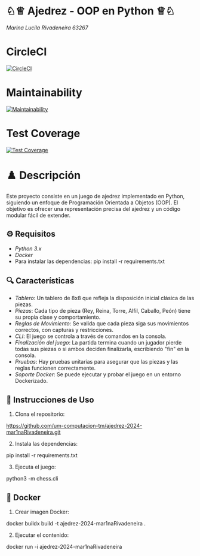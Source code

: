 # ♘♕ Ajedrez - OOP en Python ♕♘
*Marina Lucila Rivadeneira*
*63267*

# CircleCI
[![CircleCI](https://dl.circleci.com/status-badge/img/gh/um-computacion-tm/ajedrez-2024-mar1naRivadeneira/tree/main.svg?style=svg)](https://dl.circleci.com/status-badge/redirect/gh/um-computacion-tm/ajedrez-2024-mar1naRivadeneira/tree/main)

# Maintainability 
[![Maintainability](https://api.codeclimate.com/v1/badges/fd901bfd7f32f49569e7/maintainability)](https://codeclimate.com/github/um-computacion-tm/ajedrez-2024-mar1naRivadeneira/maintainability)

# Test Coverage 
[![Test Coverage](https://api.codeclimate.com/v1/badges/fd901bfd7f32f49569e7/test_coverage)](https://codeclimate.com/github/um-computacion-tm/ajedrez-2024-mar1naRivadeneira/test_coverage)

# ♟️ Descripción

Este proyecto consiste en un juego de ajedrez implementado en Python, siguiendo un enfoque de Programación Orientada a Objetos (OOP). El objetivo es ofrecer una representación precisa del ajedrez y un código modular fácil de extender.

## ⚙️ Requisitos

- *Python 3.x*
- *Docker*
- Para instalar las dependencias: pip install -r requirements.txt

## 🔍 Características

- *Tablero*: Un tablero de 8x8 que refleja la disposición inicial clásica de las piezas.
- *Piezas*: Cada tipo de pieza (Rey, Reina, Torre, Alfil, Caballo, Peón) tiene su propia clase y comportamiento.
- *Reglas de Movimiento*: Se valida que cada pieza siga sus movimientos correctos, con capturas y restricciones.
- *CLI*: El juego se controla a través de comandos en la consola.
- *Finalización del juego*: La partida termina cuando un jugador pierde todas sus piezas o si ambos deciden finalizarla, escribiendo "fin" en la consola.
- *Pruebas*: Hay pruebas unitarias para asegurar que las piezas y las reglas funcionen correctamente.
- *Soporte Docker*: Se puede ejecutar y probar el juego en un entorno Dockerizado.

## 🚀 Instrucciones de Uso

1. Clona el repositorio:

https://github.com/um-computacion-tm/ajedrez-2024-mar1naRivadeneira.git

2. Instala las dependencias:

pip install -r requirements.txt

3. Ejecuta el juego:

python3 -m chess.cli

## 🐳 Docker

1. Crear imagen Docker:

docker buildx build -t ajedrez-2024-mar1naRivadeneira .

2. Ejecutar el contenido:

docker run -i ajedrez-2024-mar1naRivadeneira
